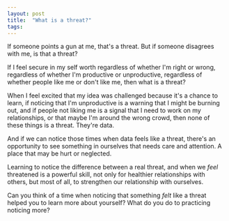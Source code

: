 ```yaml
---
layout: post
title:  "What is a threat?"
tags: 
---
```


If someone points a gun at me, that's a threat. But if someone disagrees with me, is that a threat?

If I feel secure in my self worth regardless of whether I'm right or wrong, regardless of whether I'm productive or unproductive, regardless of whether people like me or don't like me, then what is a threat?

When I feel excited that my idea was challenged because it's a chance to learn, if noticing that I'm unproductive is a warning that I might be burning out, and if people not liking me is a signal that I need to work on my relationships, or that maybe I'm around the wrong crowd, then none of these things is a threat. They're data.

And if we can notice those times when data feels like a threat, there's an opportunity to see something in ourselves that needs care and attention. A place that may be hurt or neglected.

Learning to notice the difference between a real threat, and when we *feel* threatened is a powerful skill, not only for healthier relationships with others, but most of all, to strengthen our relationship with ourselves.

Can you think of a time when noticing that something *felt* like a threat helped you to learn more about yourself? What do you do to practicing noticing more?